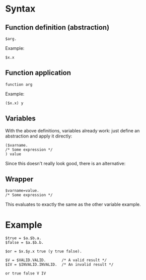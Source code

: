 # Syntax

## Function definition (abstraction)

```
$arg.
```

Example:

```
$x.x
```

## Function application

```
function arg
```

Example:

```
($x.x) y
```

## Variables

With the above definitions, variables already work: just define an abstraction and apply it directly:

```
($varname.
/* Some expression */
) value
```

Since this doesn't really look good, there is an alternative:

## Wrapper

```
$varname=value.
/* Some expression */
```

This evaluates to exactly the same as the other variable example.

# Example

```
$true = $a.$b.a.
$false = $a.$b.b.

$or = $x.$y.x true (y true false).

$V = $VALID.VALID.       /* A valid result */
$IV = $INVALID.INVALID.  /* An invalid result */

or true false V IV
```


